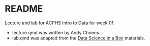 # README

Lecture and lab for ACPHS Intro to Data for week 01.

- lecture.qmd was written by Andy Choens.
- lab.qmd was adapted from the [Data Science in a Box](https://datasciencebox.org/index.html) materials.
